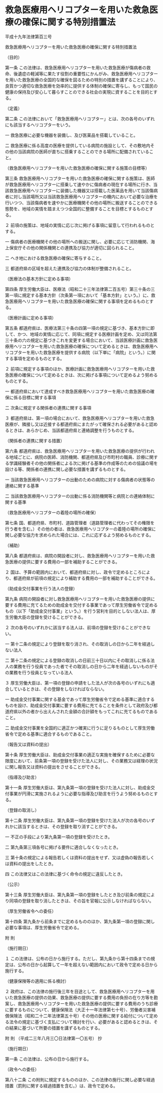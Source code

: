 # 救急医療用ヘリコプターを用いた救急医療の確保に関する特別措置法

平成十九年法律第百三号

救急医療用ヘリコプターを用いた救急医療の確保に関する特別措置法

（目的）

第一条 この法律は、救急医療用ヘリコプターを用いた救急医療が傷病者の救命、後遺症の軽減等に果たす役割の重要性にかんがみ、救急医療用ヘリコプターを用いた救急医療の全国的な確保を図るための特別の措置を講ずることにより、良質かつ適切な救急医療を効率的に提供する体制の確保に寄与し、もって国民の健康の保持及び安心して暮らすことのできる社会の実現に資することを目的とする。

（定義）

第二条 この法律において「救急医療用ヘリコプター」とは、次の各号のいずれにも該当するヘリコプターをいう。

一 救急医療に必要な機器を装備し、及び医薬品を搭載していること。

二 救急医療に係る高度の医療を提供している病院の施設として、その敷地内その他の当該病院の医師が直ちに搭乗することのできる場所に配備されていること。

（救急医療用ヘリコプターを用いた救急医療の確保に関する施策の目標等）

第三条 救急医療用ヘリコプターを用いた救急医療の確保に関する施策は、医師が救急医療用ヘリコプターに搭乗して速やかに傷病者の現在する場所に行き、当該救急医療用ヘリコプターに装備した機器又は搭載した医薬品を用いて当該傷病者に対し当該場所又は当該救急医療用ヘリコプターの機内において必要な治療を行いつつ、当該傷病者を速やかに医療機関その他の場所に搬送することのできる態勢を、地域の実情を踏まえつつ全国的に整備することを目標とするものとする。

２ 前項の施策は、地域の実情に応じ次に掲げる事項に留意して行われるものとする。

一 傷病者の医療機関その他の場所への搬送に関し、必要に応じて消防機関、海上保安庁その他の関係機関との連携及び協力が適切に図られること。

二 へき地における救急医療の確保に寄与すること。

三 都道府県の区域を超えた連携及び協力の体制が整備されること。

（医療法の基本方針に定める事項）

第四条 厚生労働大臣は、医療法（昭和二十三年法律第二百五号）第三十条の三第一項に規定する基本方針（次条第一項において「基本方針」という。）に、救急医療用ヘリコプターを用いた救急医療の確保に関する事項を定めるものとする。

（医療計画に定める事項）

第五条 都道府県は、医療法第三十条の四第一項の規定に基づき、基本方針に即して、かつ、地域の実情に応じて、同項に規定する医療計画を定め、又は同法第三十条の六の規定に基づきこれを変更する場合において、当該医療計画に救急医療用ヘリコプターを用いた救急医療の確保について定めるときは、救急医療用ヘリコプターを用いた救急医療を提供する病院（以下単に「病院」という。）に関する事項を定めるものとする。

２ 前項に規定する事項のほか、医療計画に救急医療用ヘリコプターを用いた救急医療の確保について定めるときは、次に掲げる事項について定めるよう努めるものとする。

一 都道府県において達成すべき救急医療用ヘリコプターを用いた救急医療の確保に係る目標に関する事項

二 次条に規定する関係者の連携に関する事項

３ 都道府県は、第一項の場合において、救急医療用ヘリコプターを用いた救急医療が、隣接し又は近接する都道府県にまたがって確保される必要があると認めるときは、あらかじめ、当該都道府県と連絡調整を行うものとする。

（関係者の連携に関する措置）

第六条 都道府県は、救急医療用ヘリコプターを用いた救急医療の提供が行われる地域ごとに、病院の医師、消防機関、都道府県及び市町村の職員、診療に関する学識経験者その他の関係者による次に掲げる基準の作成等のための協議の場を設ける等、関係者の連携に関し必要な措置を講ずるものとする。

一 当該救急医療用ヘリコプターの出動のための病院に対する傷病者の状態等の連絡に関する基準

二 当該救急医療用ヘリコプターの出動に係る消防機関等と病院との連絡体制に関する基準

（救急医療用ヘリコプターの着陸の場所の確保）

第七条 国、都道府県、市町村、道路管理者（道路管理者に代わってその権限を行う者を含む。）その他の者は、救急医療用ヘリコプターの着陸の場所の確保に関し必要な協力を求められた場合には、これに応ずるよう努めるものとする。

（補助）

第八条 都道府県は、病院の開設者に対し、救急医療用ヘリコプターを用いた救急医療の提供に要する費用の一部を補助することができる。

２ 国は、予算の範囲内において、都道府県に対し、政令で定めるところにより、都道府県が前項の規定により補助する費用の一部を補助することができる。

（助成金交付事業を行う法人の登録）

第九条 病院の開設者に対し救急医療用ヘリコプターを用いた救急医療の提供に要する費用に充てるための助成金を交付する事業であって厚生労働省令で定めるもの（以下「助成金交付事業」という。）を行う営利を目的としない法人は、厚生労働大臣の登録を受けることができる。

２ 次の各号のいずれかに該当する法人は、前項の登録を受けることができない。

一 第十二条の規定により登録を取り消され、その取消しの日から二年を経過しない法人

二 第十二条の規定による登録の取消しの日前三十日以内にその取消しに係る法人の業務を行う役員であった者でその取消しの日から二年を経過しないものがその業務を行う役員となっている法人

３ 厚生労働大臣は、第一項の登録の申請をした法人が次の各号のいずれにも適合しているときは、その登録をしなければならない。

一 助成金交付事業に関する基金であって厚生労働省令で定める基準に適合するものを設け、助成金交付事業に要する費用に充てることを条件として政府及び都道府県以外の者から出えんされた金額の合計額をもってこれに充てるものであること。

二 助成金交付事業を全国的に適正かつ確実に行うに足りるものとして厚生労働省令で定める基準に適合するものであること。

（報告又は資料の提出）

第十条 厚生労働大臣は、助成金交付事業の適正な実施を確保するために必要な限度において、前条第一項の登録を受けた法人に対し、その業務又は経理の状況に関し報告又は資料の提出をさせることができる。

（指導及び助言）

第十一条 厚生労働大臣は、第九条第一項の登録を受けた法人に対し、助成金交付事業が円滑に実施されるように必要な指導及び助言を行うよう努めるものとする。

（登録の取消し）

第十二条 厚生労働大臣は、第九条第一項の登録を受けた法人が次の各号のいずれかに該当するときは、その登録を取り消すことができる。

一 不正の手段により第九条第一項の登録を受けたとき。

二 第九条第三項各号に掲げる要件に適合しなくなったとき。

三 第十条の規定による報告若しくは資料の提出をせず、又は虚偽の報告若しくは資料の提出をしたとき。

四 この法律又はこの法律に基づく命令の規定に違反したとき。

（公示）

第十三条 厚生労働大臣は、第九条第一項の登録をしたとき及び前条の規定により同項の登録を取り消したときは、その旨を官報に公示しなければならない。

（厚生労働省令への委任）

第十四条 第九条から前条までに定めるもののほか、第九条第一項の登録に関し必要な事項は、厚生労働省令で定める。

附 則

（施行期日）

１ この法律は、公布の日から施行する。ただし、第九条から第十四条までの規定は、公布の日から起算して一年を超えない範囲内において政令で定める日から施行する。

（健康保険等の適用に係る検討）

２ 政府は、この法律の施行後三年を目途として、救急医療用ヘリコプターを用いた救急医療の提供の効果、救急医療の提供に要する費用の負担の在り方等を勘案し、救急医療用ヘリコプターを用いた救急医療の提供に要する費用のうち診療に要するものについて、健康保険法（大正十一年法律第七十号）、労働者災害補償保険法（昭和二十二年法律第五十号）その他の医療に関する給付について定める法令の規定に基づく支払について検討を行い、必要があると認めるときは、その結果に基づいて所要の措置を講ずるものとする。

附 則 （平成二三年八月三〇日法律第一〇五号） 抄

（施行期日）

第一条 この法律は、公布の日から施行する。

（政令への委任）

第八十二条 この附則に規定するもののほか、この法律の施行に関し必要な経過措置（罰則に関する経過措置を含む。）は、政令で定める。
